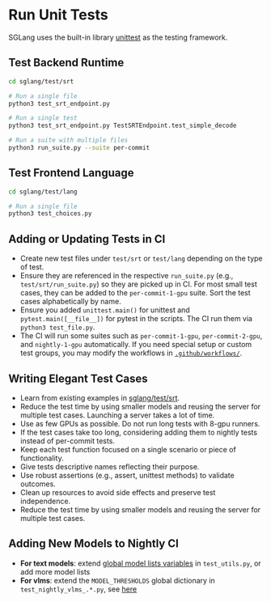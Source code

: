 # Run Unit Tests

SGLang uses the built-in library [unittest](https://docs.python.org/3/library/unittest.html) as the testing framework.

## Test Backend Runtime
```bash
cd sglang/test/srt

# Run a single file
python3 test_srt_endpoint.py

# Run a single test
python3 test_srt_endpoint.py TestSRTEndpoint.test_simple_decode

# Run a suite with multiple files
python3 run_suite.py --suite per-commit
```

## Test Frontend Language
```bash
cd sglang/test/lang

# Run a single file
python3 test_choices.py
```

## Adding or Updating Tests in CI

- Create new test files under `test/srt` or `test/lang` depending on the type of test.
- Ensure they are referenced in the respective `run_suite.py` (e.g., `test/srt/run_suite.py`) so they are picked up in CI. For most small test cases, they can be added to the `per-commit-1-gpu` suite. Sort the test cases alphabetically by name.
- Ensure you added `unittest.main()` for unittest and `pytest.main([__file__])` for pytest in the scripts. The CI run them via `python3 test_file.py`.
- The CI will run some suites such as `per-commit-1-gpu`, `per-commit-2-gpu`, and `nightly-1-gpu` automatically. If you need special setup or custom test groups, you may modify the workflows in [`.github/workflows/`](https://github.com/sgl-project/sglang/tree/main/.github/workflows).

## Writing Elegant Test Cases

- Learn from existing examples in [sglang/test/srt](https://github.com/sgl-project/sglang/tree/main/test/srt).
- Reduce the test time by using smaller models and reusing the server for multiple test cases. Launching a server takes a lot of time.
- Use as few GPUs as possible. Do not run long tests with 8-gpu runners.
- If the test cases take too long, considering adding them to nightly tests instead of per-commit tests.
- Keep each test function focused on a single scenario or piece of functionality.
- Give tests descriptive names reflecting their purpose.
- Use robust assertions (e.g., assert, unittest methods) to validate outcomes.
- Clean up resources to avoid side effects and preserve test independence.
- Reduce the test time by using smaller models and reusing the server for multiple test cases.


## Adding New Models to Nightly CI
- **For text models**: extend [global model lists variables](https://github.com/sgl-project/sglang/blob/85c1f7937781199203b38bb46325a2840f353a04/python/sglang/test/test_utils.py#L104) in `test_utils.py`, or add more model lists
- **For vlms**: extend the `MODEL_THRESHOLDS` global dictionary in `test_nightly_vlms_.*.py`, see [here](https://github.com/sgl-project/sglang/blob/85c1f7937781199203b38bb46325a2840f353a04/test/srt/test_nightly_vlms_mmmu_eval.py#L19)
